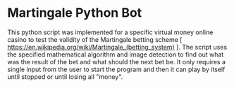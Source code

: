 <h1>Martingale Python Bot</h1>

This python script was implemented for a specific virtual money online casino to test the validity of the Martingale betting scheme [ https://en.wikipedia.org/wiki/Martingale_(betting_system) ]. The script uses the specified mathematical algorithm and image detection to find out what was the result of the bet and what should the next bet be. It only requires a single input from the user to start the program and then it can play by itself until stopped or until losing all "money".

